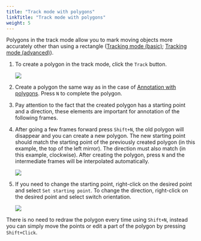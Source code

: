 ```yaml
---
title: "Track mode with polygons"
linkTitle: "Track mode with polygons"
weight: 5
---
```


Polygons in the track mode allow you to mark moving objects more accurately other than using a rectangle
([Tracking mode (basic)](/docs/for-users/user-guide/basics/track-mode-basics/); [Tracking mode (advanced)](/docs/for-users/user-guide/advanced/track-mode-advanced/)).

1. To create a polygon in the track mode, click the `Track` button.

   ![](/images/image184.jpg)

1. Create a polygon the same way as in the case of [Annotation with polygons](/docs/for-users/user-guide/advanced/annotation-with-polygons/).
   Press `N` to complete the polygon.

1. Pay attention to the fact that the created polygon has a starting point and a direction,
   these elements are important for annotation of the following frames.

1. After going a few frames forward press `Shift+N`, the old polygon will disappear and you can create a new polygon.
   The new starting point should match the starting point of the previously created polygon
   (in this example, the top of the left mirror). The direction must also match (in this example, clockwise).
   After creating the polygon, press `N` and the intermediate frames will be interpolated automatically.

   ![](/images/image185_detrac.jpg)

1. If you need to change the starting point, right-click on the desired point and select `Set starting point`.
   To change the direction, right-click on the desired point and select switch orientation.

   ![](/images/image186_detrac.jpg)

There is no need to redraw the polygon every time using `Shift+N`,
instead you can simply move the points or edit a part of the polygon by pressing `Shift+Click`.
